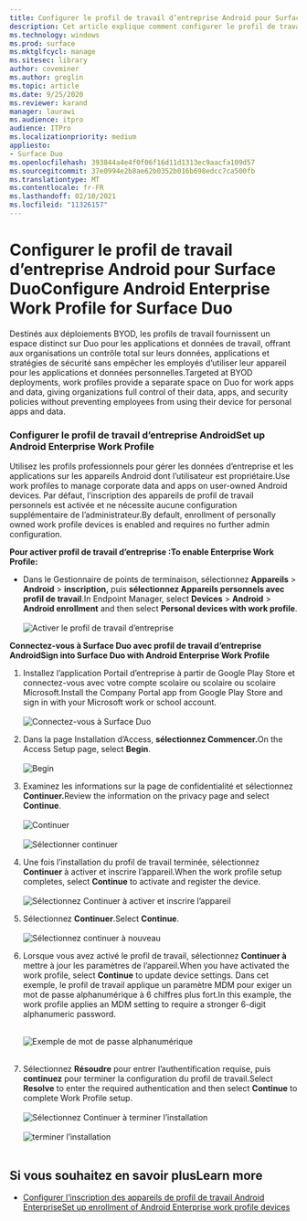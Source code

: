 ```yaml
---
title: Configurer le profil de travail d’entreprise Android pour Surface Duo
description: Cet article explique comment configurer le profil de travail sur Surface Duo.
ms.technology: windows
ms.prod: surface
ms.mktglfcycl: manage
ms.sitesec: library
author: coveminer
ms.author: greglin
ms.topic: article
ms.date: 9/25/2020
ms.reviewer: karand
manager: laurawi
ms.audience: itpro
audience: ITPro
ms.localizationpriority: medium
appliesto:
- Surface Duo
ms.openlocfilehash: 393844a4e4f0f06f16d11d1313ec9aacfa109d57
ms.sourcegitcommit: 37e0994e2b8ae62b0352b016b698edcc7ca500fb
ms.translationtype: MT
ms.contentlocale: fr-FR
ms.lasthandoff: 02/10/2021
ms.locfileid: "11326157"
---
```

# <span data-ttu-id="cfc95-103">Configurer le profil de travail d’entreprise Android pour Surface Duo</span><span class="sxs-lookup"><span data-stu-id="cfc95-103">Configure Android Enterprise Work Profile for Surface Duo</span></span>

<span data-ttu-id="cfc95-104">Destinés aux déploiements BYOD, les profils de travail fournissent un espace distinct sur Duo pour les applications et données de travail, offrant aux organisations un contrôle total sur leurs données, applications et stratégies de sécurité sans empêcher les employés d’utiliser leur appareil pour les applications et données personnelles.</span><span class="sxs-lookup"><span data-stu-id="cfc95-104">Targeted at  BYOD deployments, work profiles provide a separate space on Duo for work apps and data, giving organizations full control of their data, apps, and security policies without preventing employees from using their device for personal apps and data.</span></span>

### <span data-ttu-id="cfc95-105">Configurer le profil de travail d’entreprise Android</span><span class="sxs-lookup"><span data-stu-id="cfc95-105">Set up Android Enterprise Work Profile</span></span>

<span data-ttu-id="cfc95-106">Utilisez les profils professionnels pour gérer les données d’entreprise et les applications sur les appareils Android dont l’utilisateur est propriétaire.</span><span class="sxs-lookup"><span data-stu-id="cfc95-106">Use work profiles to manage corporate data and apps on user-owned Android devices.</span></span> <span data-ttu-id="cfc95-107">Par défaut, l’inscription des appareils de profil de travail personnels est activée et ne nécessite aucune configuration supplémentaire de l’administrateur.</span><span class="sxs-lookup"><span data-stu-id="cfc95-107">By default, enrollment of personally owned work profile devices is enabled and requires no further admin configuration.</span></span>  

**<span data-ttu-id="cfc95-108">Pour activer profil de travail d’entreprise :</span><span class="sxs-lookup"><span data-stu-id="cfc95-108">To enable Enterprise Work Profile:</span></span>**

- <span data-ttu-id="cfc95-109">Dans le Gestionnaire de points de terminaison, sélectionnez **Appareils**  >  **Android**  >  **inscription,** puis **sélectionnez Appareils personnels avec profil de travail**.</span><span class="sxs-lookup"><span data-stu-id="cfc95-109">In Endpoint Manager, select **Devices** > **Android** > **Android enrollment** and then select **Personal devices with work profile**.</span></span>
<br><br>
 ![Activer le profil de travail d’entreprise](images/enroll-start.png)

 
**<span data-ttu-id="cfc95-111">Connectez-vous à Surface Duo avec profil de travail d’entreprise Android</span><span class="sxs-lookup"><span data-stu-id="cfc95-111">Sign into Surface Duo with Android Enterprise Work Profile</span></span>**

1. <span data-ttu-id="cfc95-112">Installez l’application Portail d’entreprise à partir de Google Play Store et connectez-vous avec votre compte scolaire ou scolaire ou scolaire Microsoft.</span><span class="sxs-lookup"><span data-stu-id="cfc95-112">Install the Company Portal app from Google Play Store and sign in with your Microsoft work or school account.</span></span><br><br>
![Connectez-vous à Surface Duo](images/duo-wp-1.png)
 
2. <span data-ttu-id="cfc95-114">Dans la page Installation d’Access, **sélectionnez Commencer.**</span><span class="sxs-lookup"><span data-stu-id="cfc95-114">On the Access Setup page, select **Begin**.</span></span><br><br>
![Begin](images/duo-wp-2.png)

3. <span data-ttu-id="cfc95-116">Examinez les informations sur la page de confidentialité et sélectionnez **Continuer.**</span><span class="sxs-lookup"><span data-stu-id="cfc95-116">Review the information on the privacy page and select **Continue**.</span></span><br><br>
 ![Continuer](images/duo-wp-3.png)
<br><br>
 ![Sélectionner continuer](images/duo-wp-4.png)
 
4. <span data-ttu-id="cfc95-119">Une fois l’installation du profil de travail terminée, sélectionnez **Continuer** à activer et inscrire l’appareil.</span><span class="sxs-lookup"><span data-stu-id="cfc95-119">When the work profile setup completes, select **Continue** to activate and register the device.</span></span><br><br>
 ![Sélectionnez Continuer à activer et inscrire l’appareil](images/duo-wp-5.png)

5. <span data-ttu-id="cfc95-121">Sélectionnez **Continuer**.</span><span class="sxs-lookup"><span data-stu-id="cfc95-121">Select **Continue**.</span></span><br><br>
 ![Sélectionnez continuer à nouveau](images/duo-wp-6.png)

6. <span data-ttu-id="cfc95-123">Lorsque vous avez activé le profil de travail, sélectionnez **Continuer à** mettre à jour les paramètres de l’appareil.</span><span class="sxs-lookup"><span data-stu-id="cfc95-123">When you have activated the work profile, select **Continue** to update device settings.</span></span> <span data-ttu-id="cfc95-124">Dans cet exemple, le profil de travail applique un paramètre MDM pour exiger un mot de passe alphanumérique à 6 chiffres plus fort.</span><span class="sxs-lookup"><span data-stu-id="cfc95-124">In this example, the work profile applies an MDM setting to require a stronger 6-digit alphanumeric password.</span></span> <br><br>

     ![Exemple de mot de passe alphanumérique](images/duo-wp-7.png)<br><br>
7. <span data-ttu-id="cfc95-126">Sélectionnez **Résoudre** pour entrer l’authentification requise, puis **continuez** pour terminer la configuration du profil de travail.</span><span class="sxs-lookup"><span data-stu-id="cfc95-126">Select **Resolve** to enter the required authentication and then select **Continue** to complete Work Profile setup.</span></span> <br><br>
     ![Sélectionnez Continuer à terminer l’installation](images/duo-wp-8.png)<br><br>
     ![terminer l’installation](images/duo-wp-9.png)<br><br>

## <span data-ttu-id="cfc95-129">Si vous souhaitez en savoir plus</span><span class="sxs-lookup"><span data-stu-id="cfc95-129">Learn more</span></span>

- [<span data-ttu-id="cfc95-130">Configurer l’inscription des appareils de profil de travail Android Enterprise</span><span class="sxs-lookup"><span data-stu-id="cfc95-130">Set up enrollment of Android Enterprise work profile devices</span></span>](https://docs.microsoft.com/mem/intune/enrollment/android-work-profile-enroll)

